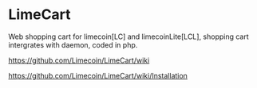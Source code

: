 LimeCart
========

Web shopping cart for limecoin[LC] and limecoinLite[LCL], shopping cart intergrates with daemon, coded in php.

https://github.com/Limecoin/LimeCart/wiki

https://github.com/Limecoin/LimeCart/wiki/Installation

